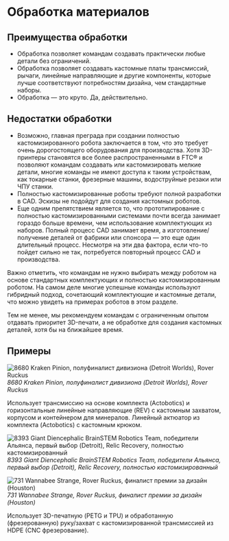 # Обработка материалов

## Преимущества обработки

- Обработка позволяет командам создавать практически любые детали без ограничений.
- Обработка позволяет создавать кастомные платы трансмиссий, рычаги, линейные направляющие и другие компоненты, которые лучше соответствуют потребностям дизайна, чем стандартные наборы.
- Обработка — это круто. Да, действительно.

## Недостатки обработки

- Возможно, главная преграда при создании полностью кастомизированного робота заключается в том, что это требует очень дорогостоящего оборудования для производства. Хотя 3D-принтеры становятся все более распространенными в FTC® и позволяют командам создавать или кастомизировать мелкие детали, многие команды не имеют доступа к таким устройствам, как токарные станки, фрезерные машины, водоструйные резаки или ЧПУ станки.
- Полностью кастомизированные роботы требуют полной разработки в CAD. Эскизы не подойдут для создания кастомных роботов.
- Еще одним препятствием является то, что прототипирование с полностью кастомизированными системами почти всегда занимает гораздо больше времени, чем использование комплектующих из наборов. Полный процесс CAD занимает время, а изготовление/получение деталей от фабрики или спонсора — это еще один длительный процесс. Несмотря на эти два фактора, если что-то пойдет сильно не так, потребуется повторный процесс CAD и производства.

Важно отметить, что командам не нужно выбирать между роботом на основе стандартных комплектующих и полностью кастомизированным роботом. На самом деле многие успешные команды используют гибридный подход, сочетающий комплектующие и кастомные детали, что можно увидеть на примерах роботов в этом разделе.

Тем не менее, мы рекомендуем командам с ограниченным опытом отдавать приоритет 3D-печати, а не обработке для создания кастомных деталей, хотя бы на ближайшее время.

## Примеры

![8680 Kraken Pinion, полуфиналист дивизиона (Detroit Worlds), Rover Ruckus](https://dd8f408.webp.ee/8680-rr2.jpg)  
*8680 Kraken Pinion, полуфиналист дивизиона (Detroit Worlds), Rover Ruckus*

Использует трансмиссию на основе комплекта (Actobotics) и горизонтальные линейные направляющие (REV) с кастомным захватом, корпусом и контейнером для минералов. Линейный актюатор из комплекта (Actobotics) с кастомным крюком.

![8393 Giant Diencephalic BrainSTEM Robotics Team, победители Альянса, первый выбор (Detroit), Relic Recovery, полностью кастомизированный](https://dd8f408.webp.ee/8393-rr1.jpg)  
*8393 Giant Diencephalic BrainSTEM Robotics Team, победители Альянса, первый выбор (Detroit), Relic Recovery, полностью кастомизированный*

![731 Wannabee Strange, Rover Ruckus, финалист премии за дизайн (Houston)](https://dd8f408.webp.ee/731-rr2.jpg)  
*731 Wannabee Strange, Rover Ruckus, финалист премии за дизайн (Houston)*

Использует 3D-печатную (PETG и TPU) и обработанную (фрезерованную) руку/захват с кастомизированной трансмиссией из HDPE (CNC фрезерование).